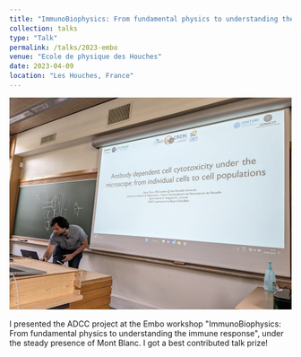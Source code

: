 ```yaml
---
title: "ImmunoBiophysics: From fundamental physics to understanding the immune response"
collection: talks
type: "Talk"
permalink: /talks/2023-embo
venue: "Ecole de physique des Houches"
date: 2023-04-09
location: "Les Houches, France"
---
```


![](/images/embo_presentation.jpg)

I presented the ADCC project at the Embo workshop "ImmunoBiophysics: From fundamental physics to understanding the immune response", under the steady presence of Mont Blanc. I got a best contributed talk prize!

